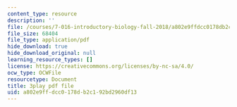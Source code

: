 ```yaml
---
content_type: resource
description: ''
file: /courses/7-016-introductory-biology-fall-2018/a802e9ffdcc0178db2c192bd2960df13_E8BihX2hGss.pdf
file_size: 68404
file_type: application/pdf
hide_download: true
hide_download_original: null
learning_resource_types: []
license: https://creativecommons.org/licenses/by-nc-sa/4.0/
ocw_type: OCWFile
resourcetype: Document
title: 3play pdf file
uid: a802e9ff-dcc0-178d-b2c1-92bd2960df13
---
```

